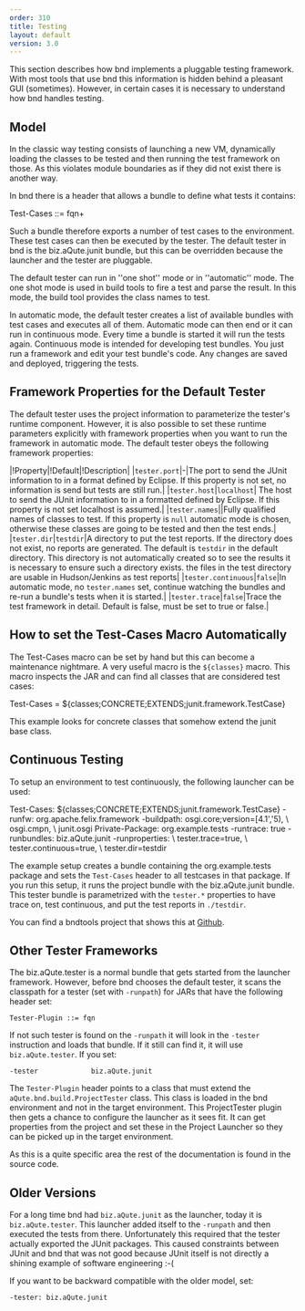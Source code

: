 ```yaml
---
order: 310
title: Testing
layout: default
version: 3.0
---
```


This section describes how bnd implements a pluggable testing framework. With most tools that use bnd this information is hidden behind a pleasant GUI (sometimes). However, in certain cases it is necessary to understand how bnd handles testing. 

## Model
In the classic way testing consists of launching a new VM, dynamically loading the classes to be tested and then running the test framework on those. As this violates module boundaries as if they did not exist there is another way. 

In bnd there is a header that allows a bundle to define what tests it contains:

  Test-Cases ::= fqn+

Such a bundle therefore exports a number of test cases to the environment. These test cases can then be executed by the tester. The default tester in bnd is the biz.aQute.junit bundle, but this can be overridden because the launcher and the tester are pluggable.

The default tester can run in ''one shot'' mode or in ''automatic'' mode. The one shot mode is used in build tools to fire a test and parse the result. In this mode, the build tool provides the class names to test.

In automatic mode, the default tester creates a list of available bundles with test cases and executes all of them. Automatic mode can then end or it can run in continuous mode. Every time a bundle is started it will run the tests again. Continuous mode is intended for developing test bundles. You just run a framework and edit your test bundle's code. Any changes are saved and deployed, triggering the tests.

## Framework Properties for the Default Tester
The default tester uses the project information to parameterize the tester's runtime component. However, it is also possible to set these runtime parameters explicitly with framework properties when you want to run the framework in automatic mode. The default tester obeys the following framework properties:

|!Property|!Default|!Description|
|`tester.port`|-|The port to send the JUnit information to in a format defined by Eclipse. If this property is not set, no information is send but tests are still run.|
|`tester.host`|`localhost`| The host to send the JUnit information to in a formatted defined by Eclipse. If this property is not set localhost is assumed.|
|`tester.names`||Fully qualified names of classes to test. If this property is `null` automatic mode is chosen, otherwise these classes are going to be tested and then the test ends.|
|`tester.dir`|`testdir`|A directory to put the test reports. If the directory does not exist, no reports are generated. The default is `testdir` in the default directory. This directory is not automatically created so to see the results it is necessary to ensure such a directory exists. the files in the test directory are usable in Hudson/Jenkins as test reports|
|`tester.continuous`|`false`|In automatic mode, no `tester.names` set, continue watching the bundles and re-run a bundle's tests when it is started.|
|`tester.trace`|`false`|Trace the test framework in detail. Default is false, must be set to true or false.|

## How to set the Test-Cases Macro Automatically
The Test-Cases macro can be set by hand but this can become a maintenance nightmare. A very useful macro is the `${classes}` macro. This macro inspects the JAR and can find all classes that are considered test cases:

  Test-Cases = ${classes;CONCRETE;EXTENDS;junit.framework.TestCase}

This example looks for concrete classes that somehow extend the junit base class.

## Continuous Testing
To setup an environment to test continuously, the following launcher can be used:

  Test-Cases: ${classes;CONCRETE;EXTENDS;junit.framework.TestCase}
  -runfw: org.apache.felix.framework
  -buildpath: osgi.core;version=[4.1','5), &#92;
	osgi.cmpn,  &#92;
	junit.osgi
  Private-Package: org.example.tests
  -runtrace: true
  -runbundles: biz.aQute.junit
  -runproperties:  &#92;
        tester.trace=true, &#92;
	tester.continuous=true, &#92;
	tester.dir=testdir

The example setup creates a bundle containing the org.example.tests package and sets the `Test-Cases` header to all testcases in that package. If you run this setup, it runs the project bundle with the biz.aQute.junit bundle. This tester bundle is parametrized with the `tester.*` properties to have trace on, test continuous, and put the test reports in `./testdir`.

You can find a bndtools project that shows this at [Github](https://github.com/bnd/aQute/tree/master/aQute.testing).

## Other Tester Frameworks
The biz.aQute.tester is a normal bundle that gets started from the launcher framework. However, before bnd chooses the default tester, it scans the classpath for a tester (set with `-runpath`) for JARs that have the following header set:

  	Tester-Plugin ::= fqn

If not such tester is found on the `-runpath` it will look in the `-tester` instruction and loads that bundle. If it still can find it, it will use `biz.aQute.tester`. If you set:

	-tester				biz.aQute.junit

The `Tester-Plugin` header points to a class that must extend the `aQute.bnd.build.ProjectTester` class. This class is loaded in the bnd environment and not in the target environment. This ProjectTester plugin then gets a chance to configure the launcher as it sees fit. It can get properties from the project and set these in the Project Launcher so they can be picked up in the target environment.

As this is a quite specific area the rest of the documentation is found in the source code.

## Older Versions

For a long time bnd had `biz.aQute.junit` as the launcher, today it is `biz.aQute.tester`. This launcher added itself to the `-runpath` and then executed the tests from there. Unfortunately this required that the tester actually exported the JUnit packages. This caused constraints between JUnit and bnd that was not good because JUnit itself is not directly a shining example of software engineering :-(

If you want to be backward compatible with the older model, set:

	-tester: biz.aQute.junit
